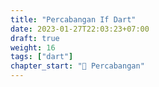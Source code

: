 ```yaml
---
title: "Percabangan If Dart"
date: 2023-01-27T22:03:23+07:00
draft: true
weight: 16
tags: ["dart"]
chapter_start: "🌴 Percabangan"
---
```


